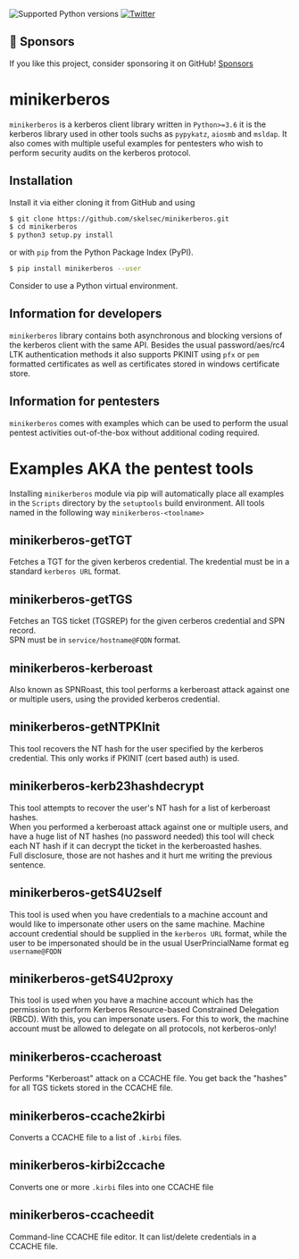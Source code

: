 ![Supported Python versions](https://img.shields.io/badge/python-3.7+-blue.svg) [![Twitter](https://img.shields.io/twitter/follow/skelsec?label=skelsec&style=social)](https://twitter.com/intent/follow?screen_name=skelsec)

## :triangular_flag_on_post: Sponsors

If you like this project, consider sponsoring it on GitHub! [Sponsors](https://github.com/sponsors/skelsec/)


# minikerberos
`minikerberos` is a kerberos client library written in `Python>=3.6` it is the kerberos library used in other tools suchs as `pypykatz`, `aiosmb` and `msldap`. It also comes with multiple useful examples for pentesters who wish to perform security audits on the kerberos protocol.  

## Installation

Install it via either cloning it from GitHub and using  

```bash
$ git clone https://github.com/skelsec/minikerberos.git
$ cd minikerberos
$ python3 setup.py install
```  
  
or with `pip` from the Python Package Index (PyPI).
  
```bash
$ pip install minikerberos --user
```

Consider to use a Python virtual environment.

## Information for developers
`minikerberos` library contains both asynchronous and blocking versions of the kerberos client with the same API. Besides the usual password/aes/rc4 LTK authentication methods it also supports PKINIT using `pfx` or `pem` formatted certificates as well as certificates stored in windows certificate store. 

## Information for pentesters
`minikerberos` comes with examples which can be used to perform the usual pentest activities out-of-the-box without additional coding required.

# Examples AKA the pentest tools
Installing `minikerberos` module via pip will automatically place all examples in the `Scripts` directory by the `setuptools` build environment. All tools named in the following way `minikerberos-<toolname>`

## minikerberos-getTGT
Fetches a TGT for the given kerberos credential. The kredential must be in a standard `kerberos URL` format.

## minikerberos-getTGS
Fetches an TGS ticket (TGSREP) for the given cerberos credential and SPN record.  
SPN must be in `service/hostname@FQDN` format.

## minikerberos-kerberoast
Also known as SPNRoast, this tool performs a kerberoast attack against one or multiple users, using the provided kerberos credential.

## minikerberos-getNTPKInit
This tool recovers the NT hash for the user specified by the kerberos credential. This only works if PKINIT (cert based auth) is used.

## minikerberos-kerb23hashdecrypt
This tool attempts to recover the user's NT hash for a list of kerberoast hashes.  
When you performed a kerberoast attack against one or multiple users, and have a huge list of NT hashes (no password needed) this tool will check each NT hash if it can decrypt the ticket in the kerberoasted hashes.  
Full disclosure, those are not hashes and it hurt me writing the previous sentence.  

## minikerberos-getS4U2self
This tool is used when you have credentials to a machine account and would like to impersonate other users on the same machine. Machine account credential should be supplied in the `kerberos URL` format, while the user to be impersonated should be in the usual UserPrincialName format eg `username@FQDN`

## minikerberos-getS4U2proxy
This tool is used when you have a machine account which has the permission to perform Kerberos Resource-based Constrained Delegation (RBCD). With this, you can impersonate users. For this to work, the machine account must be allowed to delegate on all protocols, not kerberos-only!

## minikerberos-ccacheroast
Performs "Kerberoast" attack on a CCACHE file. You get back the "hashes" for all TGS tickets stored in the CCACHE file.

## minikerberos-ccache2kirbi
Converts a CCACHE file to a list of `.kirbi` files.


## minikerberos-kirbi2ccache
Converts one or more `.kirbi` files into one CCACHE file

## minikerberos-ccacheedit
Command-line CCACHE file editor. It can list/delete credentials in a CCACHE file.

